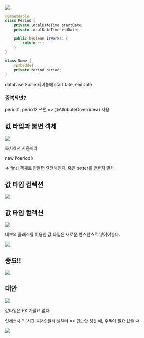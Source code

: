 ![](Pasted%20image%2020240825153743.png)


```java
@Embeddable
class Period {
	private LocalDateTime startDate;
	private LocalDateTime endDate;

	public boolean isWork() {
		return ~~;
	}
}
```


```java
class Some {
	@Embedded
	private Period period;
}
```

database Some 테이블에 startDate, endDate


### 중복되면? 

period1, period2 쓰면 => @AttributeOrverrides() 사용

## 값 타입과 불변 객체

![](Pasted%20image%2020240825154554.png)

복사해서 사용해라 

new Poeriod()

=> final 객체로 만들면 안전해진다. 혹은 setter를 만들지 말자 

## 값 타입 컬렉션

![](Pasted%20image%2020240825155603.png)

## 값 타입 컬렉션

![](Pasted%20image%2020240826184102.png)


내부의 클래스를 이용한 값 타입은 새로운 인스턴스로 넣어야한다.


![](www.inflearn.com_course_lecture_courseSlug=ORM-JPA-Basic&unitId=21716&tab=curriculum.png)

## 중요!!

![](Pasted%20image%2020240826184844.png)

## 대안

![](Pasted%20image%2020240826185101.png)

값타입은 PK 가필요 없다.

언제쓰냐 ? [치킨, 피자] 멀티 셀렉터 => 단순한 것할 때, 추적이 필요 없을 때

![](Pasted%20image%2020240826185352.png)

